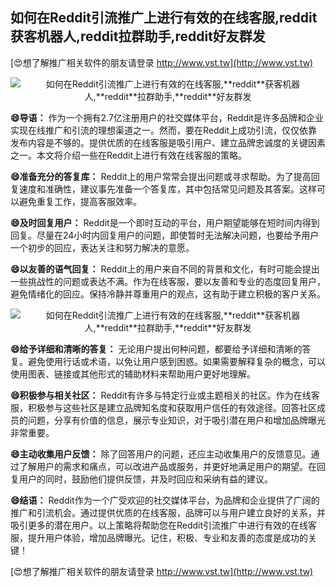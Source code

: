 ## **如何在Reddit引流推广上进行有效的在线客服,**reddit**获客机器人,**reddit**拉群助手,**reddit**好友群发**

[😍想了解推广相关软件的朋友请登录 http://www.vst.tw](http://www.vst.tw)

 <center><img src="https://vst.tw/MP4/tuiguang/png/1.png" alt="如何在Reddit引流推广上进行有效的在线客服,**reddit**获客机器人,**reddit**拉群助手,**reddit**好友群发"></center>

**😄导语：**
作为一个拥有2.7亿注册用户的社交媒体平台，Reddit是许多品牌和企业实现在线推广和引流的理想渠道之一。然而，要在Reddit上成功引流，仅仅依靠发布内容是不够的。提供优质的在线客服是吸引用户、建立品牌忠诚度的关键因素之一。本文将介绍一些在Reddit上进行有效在线客服的策略。

**😄准备充分的答复库：**
Reddit上的用户常常会提出问题或寻求帮助。为了提高回复速度和准确性，建议事先准备一个答复库，其中包括常见问题及其答案。这样可以避免重复工作，提高客服效率。

**😄及时回复用户：**
Reddit是一个即时互动的平台，用户期望能够在短时间内得到回复。尽量在24小时内回复用户的问题，即使暂时无法解决问题，也要给予用户一个初步的回应，表达关注和努力解决的意愿。

**😄以友善的语气回复：**
Reddit上的用户来自不同的背景和文化，有时可能会提出一些挑战性的问题或表达不满。作为在线客服，要以友善和专业的态度回复用户，避免情绪化的回应。保持冷静并尊重用户的观点，这有助于建立积极的客户关系。

 <center><img src="https://vst.tw/MP4/tuiguang/png/8.png" alt="如何在Reddit引流推广上进行有效的在线客服,**reddit**获客机器人,**reddit**拉群助手,**reddit**好友群发"></center>

**😄给予详细和清晰的答复：**
无论用户提出何种问题，都要给予详细和清晰的答复。避免使用行话或术语，以免让用户感到困惑。如果需要解释复杂的概念，可以使用图表、链接或其他形式的辅助材料来帮助用户更好地理解。

**😄积极参与相关社区：**
Reddit有许多与特定行业或主题相关的社区。作为在线客服，积极参与这些社区是建立品牌知名度和获取用户信任的有效途径。回答社区成员的问题，分享有价值的信息，展示专业知识，对于吸引潜在用户和增加品牌曝光非常重要。

**😄主动收集用户反馈：**
除了回答用户的问题，还应主动收集用户的反馈意见。通过了解用户的需求和痛点，可以改进产品或服务，并更好地满足用户的期望。在回复用户的同时，鼓励他们提供反馈，并及时回应和采纳有益的建议。

**😄结语：**
Reddit作为一个广受欢迎的社交媒体平台，为品牌和企业提供了广阔的推广和引流机会。通过提供优质的在线客服，品牌可以与用户建立良好的关系，并吸引更多的潜在用户。以上策略将帮助您在Reddit引流推广中进行有效的在线客服，提升用户体验，增加品牌曝光。记住，积极、专业和友善的态度是成功的关键！

[😍想了解推广相关软件的朋友请登录 http://www.vst.tw](http://www.vst.tw)



